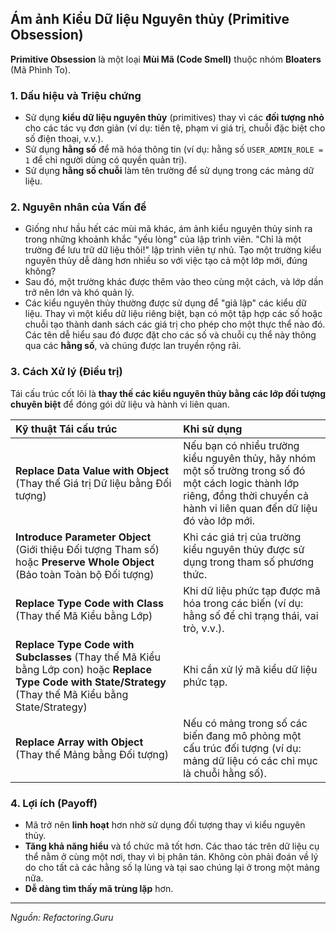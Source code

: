 ## Ám ảnh Kiểu Dữ liệu Nguyên thủy (Primitive Obsession)

**Primitive Obsession** là một loại **Mùi Mã (Code Smell)** thuộc nhóm **Bloaters** (Mã Phình To).

### 1. Dấu hiệu và Triệu chứng

* Sử dụng **kiểu dữ liệu nguyên thủy** (primitives) thay vì các **đối tượng nhỏ** cho các tác vụ đơn giản (ví dụ: tiền tệ, phạm vi giá trị, chuỗi đặc biệt cho số điện thoại, v.v.).
* Sử dụng **hằng số** để mã hóa thông tin (ví dụ: hằng số `USER_ADMIN_ROLE = 1` để chỉ người dùng có quyền quản trị).
* Sử dụng **hằng số chuỗi** làm tên trường để sử dụng trong các mảng dữ liệu.

### 2. Nguyên nhân của Vấn đề

* Giống như hầu hết các mùi mã khác, ám ảnh kiểu nguyên thủy sinh ra trong những khoảnh khắc "yếu lòng" của lập trình viên. "Chỉ là một trường để lưu trữ dữ liệu thôi!" lập trình viên tự nhủ. Tạo một trường kiểu nguyên thủy dễ dàng hơn nhiều so với việc tạo cả một lớp mới, đúng không?
* Sau đó, một trường khác được thêm vào theo cùng một cách, và lớp dần trở nên lớn và khó quản lý.
* Các kiểu nguyên thủy thường được sử dụng để "giả lập" các kiểu dữ liệu. Thay vì một kiểu dữ liệu riêng biệt, bạn có một tập hợp các số hoặc chuỗi tạo thành danh sách các giá trị cho phép cho một thực thể nào đó. Các tên dễ hiểu sau đó được đặt cho các số và chuỗi cụ thể này thông qua các **hằng số**, và chúng được lan truyền rộng rãi.

### 3. Cách Xử lý (Điều trị)

Tái cấu trúc cốt lõi là **thay thế các kiểu nguyên thủy bằng các lớp đối tượng chuyên biệt** để đóng gói dữ liệu và hành vi liên quan.

| Kỹ thuật Tái cấu trúc | Khi sử dụng |
| :--- | :--- |
| **Replace Data Value with Object** (Thay thế Giá trị Dữ liệu bằng Đối tượng) | Nếu bạn có nhiều trường kiểu nguyên thủy, hãy nhóm một số trường trong số đó một cách logic thành lớp riêng, đồng thời chuyển cả hành vi liên quan đến dữ liệu đó vào lớp mới. |
| **Introduce Parameter Object** (Giới thiệu Đối tượng Tham số) hoặc **Preserve Whole Object** (Bảo toàn Toàn bộ Đối tượng) | Khi các giá trị của trường kiểu nguyên thủy được sử dụng trong tham số phương thức. |
| **Replace Type Code with Class** (Thay thế Mã Kiểu bằng Lớp) | Khi dữ liệu phức tạp được mã hóa trong các biến (ví dụ: hằng số để chỉ trạng thái, vai trò, v.v.). |
| **Replace Type Code with Subclasses** (Thay thế Mã Kiểu bằng Lớp con) hoặc **Replace Type Code with State/Strategy** (Thay thế Mã Kiểu bằng State/Strategy) | Khi cần xử lý mã kiểu dữ liệu phức tạp. |
| **Replace Array with Object** (Thay thế Mảng bằng Đối tượng) | Nếu có mảng trong số các biến đang mô phỏng một cấu trúc đối tượng (ví dụ: mảng dữ liệu có các chỉ mục là chuỗi hằng số). |

### 4. Lợi ích (Payoff)

* Mã trở nên **linh hoạt** hơn nhờ sử dụng đối tượng thay vì kiểu nguyên thủy.
* **Tăng khả năng hiểu** và tổ chức mã tốt hơn. Các thao tác trên dữ liệu cụ thể nằm ở cùng một nơi, thay vì bị phân tán. Không còn phải đoán về lý do cho tất cả các hằng số lạ lùng và tại sao chúng lại ở trong một mảng nữa.
* **Dễ dàng tìm thấy mã trùng lặp** hơn.

---
*Nguồn: Refactoring.Guru*
